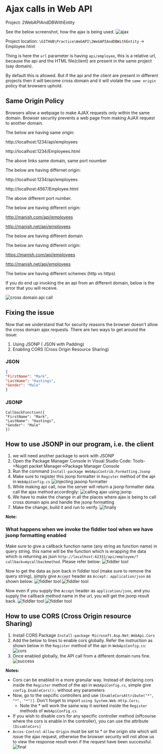 # Ajax calls in Web API

Project: 2WebAPIAndDBWithEntity

See the below screenshot, how the ajax is being used.
![ajax](./images/2.PNG)

Project location: `\GITHUB\Practice\WebAPI\2WebAPIAndDBWithEntity` -> Employee.html

Thing is here the `url` parameter is having `api/employee`, this is a relative url, because the api and the HTML file(client) are present in the same project (say domain).

By default this is allowed. But if the api and the client are present in different projects then it will become cross domain and it will violate the `same origin` policy that browsers uphold.

## Same Origin Policy

Browsers allow a webpage to make AJAX requests only within the same domain. Browser security prevents a web page from making AJAX request to another domain.

The below are having same origin:

http://localhost:1234/api/employees

http://localhost:1234/Employees.html

The above links same domain, same port noumber

The below are having differnet origin:

http://localhost:1234/api/employees

http://localhost:4567/Employee.html

The above different port number.

The below are having different origin:

http://manish.com/api/employees

http://manish.net/api/employees

The below are having different domain

The below are having different origin:

https://manish.com/api/employees

http://manish.net/api/employees

The below are having different schemes (http vs https)

If you do end up invoking the an api from an different domain, below is the error that you will receive.

![cross domain api call](./images/1.PNG)

## Fixing the issue

Now that we understand that for security reasons the browser doesn't allow the cross domain ajax requests. There are two ways to get around the issue:

1. Using JSONP ( JSON with Padding)
2. Enabling CORS (Cross Origin Resource Sharing)

### JSON

```JSON
{
"FirstName": "Mark",
"LastName": "Hastings",
"Gender": "Male"
}

```

### JSONP

```JSONP
CallbackFunction({
"FirstName": "Mark",
"LastName": "Hastings",
"Gender": "Male"
})

```

## How to use JSONP in our program, i.e. the client

1. we will need another package to work with JSONP
2. Open the Package Manager Console in Visual Studio Code: Tools->Nuget packet Manager->Package Manager Console
3. Run the command `Install-package WebApiContrib.Formatting.Jsonp`
4. Make sure to register this jsonp formatter in `Register` method of the api in `WebApiConfig.cs`
   ![injecting jasonp formatter](./images/3.PNG)
5. While making api call, now the server will return a jsonp formatter data. call the ajax method accordingly:
   ![calling ajax using jsonp](./images/4.PNG)
6. We have to make the change in all the places where ajax is being to call cross domain apis and handle the jsonp formatting
7. Make the change, build it and run to verify.
   ![finally](./images/5.PNG)

**Note:**

### What happens when we invoke the fiddler tool when we have jsonp formatting enabled

Make sure to give a callback function name (any string as function name) in query string. this name will be the function which is wrapping the data which is returning as json `http://localhost:62331/api/employee/?callback=mycallbackmethod`. Please refer below:
![fiddler tool](./images/6.PNG)

Now to get the data as json back in fiddler tool (make sure to remove the query string), simply give `Accept` header as `Accept: application/json` as shown below:
![fiddler tool](./images/7.PNG)
![fiddler tool](./images/8.PNG)

Now even if you supply the `Accept` header as `application/json`, and you supply the callback method name in the url, you will get the jsonp result back.
![fiddler tool](./images/9.PNG)
![fiddler tool](./images/10.PNG)

## How to use CORS (Cross Origin resource Sharing)

1. Install CORS Package `Install-package Microsoft.Asp.Net.WebApi.Cors`
2. Add the below to lines to enable cors globally. Refer the instruction as shown below in the `Register` method of the api in `WebApiConfig.cs`:
   ![cors](./images/12.PNG)
3. Once enabled globally, the API call from a different domain runs fine.
   ![success](./images/11.PNG)

**Notes:**

- Cors can be enabled in a more granular way. Instead of declaring cors inside the `Register` method of the api in `WebApiConfig.cs`, simple give `config.EnableCors();` without any parameters
- Now, go to the sepcific controllers and use `[EnableCorsAttribute("*", "*", "*")]`. Don't forget to import `using System.Web.Http.Cors;`
  - Note the \* will work the same way it worked inside the `Register` methods of `WebApiConfig.cs`
- If you wish to disable cors for any specific controller method (offcourse where the cors is enable in the controller), you can use the attribute `[DisableCors]`
- `Acces-Control-Allow-Origin` must be set to \* or the origin site which will issue the ajax request, otherwise the browser security will not allow us to view the response result even if the request have been successful.
  ![final](./images/13.PNG)
